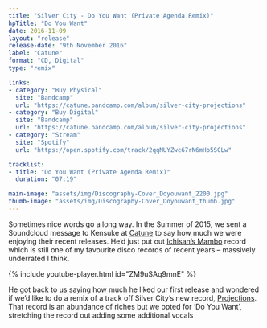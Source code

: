 ```yaml
---
title: "Silver City - Do You Want (Private Agenda Remix)"
hpTitle: "Do You Want"
date: 2016-11-09
layout: "release"
release-date: "9th November 2016"
label: "Catune"
format: "CD, Digital"
type: "remix"

links:
- category: "Buy Physical"
  site: "Bandcamp"
  url: "https://catune.bandcamp.com/album/silver-city-projections"
- category: "Buy Digital"
  site: "Bandcamp"
  url: "https://catune.bandcamp.com/album/silver-city-projections"
- category: "Stream"
  site: "Spotify"
  url: "https://open.spotify.com/track/2qqMUYZwc67rN6mHo5SCLw"

tracklist:
- title: "Do You Want (Private Agenda Remix)"
  duration: "07:19"

main-image: "assets/img/Discography-Cover_Doyouwant_2200.jpg"
thumb-image: "assets/img/Discography-Cover_Doyouwant_thumb.jpg"
---
```


Sometimes nice words go a long way. In the Summer of 2015, we sent a Soundcloud message to Kensuke at [Catune](http://www.catune.com/) to say how much we were enjoying their recent releases. He’d just put out [Ichisan’s Mambo](https://www.discogs.com/Ichisan-Mambo/release/7408930) record which is still one of my favourite disco records of recent years – massively underrated I think. 

{% include youtube-player.html id="ZM9uSAq9mnE" %}

He got back to us saying how much he liked our first release and wondered if we’d like to do a remix of a track off Silver City’s new record, [Projections](https://catune.bandcamp.com/album/silver-city-projections). That record is an abundance of riches but we opted for ‘Do You Want’, stretching the record out adding some additional vocals 
